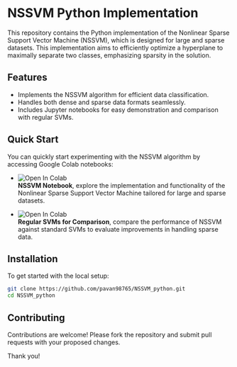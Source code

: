 # NSSVM Python Implementation

This repository contains the Python implementation of the Nonlinear Sparse Support Vector Machine (NSSVM), which is designed for large and sparse datasets. This implementation aims to efficiently optimize a hyperplane to maximally separate two classes, emphasizing sparsity in the solution.

## Features

- Implements the NSSVM algorithm for efficient data classification.
- Handles both dense and sparse data formats seamlessly.
- Includes Jupyter notebooks for easy demonstration and comparison with regular SVMs.

## Quick Start

You can quickly start experimenting with the NSSVM algorithm by accessing Google Colab notebooks:

- [<img src="https://colab.research.google.com/assets/colab-badge.svg" alt="Open In Colab" align="left"/>](https://colab.research.google.com/drive/1R36dSVg-jNKD5luLzWQmYLm07Id7jGfK?usp=sharing)  
  **NSSVM Notebook**, explore the implementation and functionality of the Nonlinear Sparse Support Vector Machine tailored for large and sparse datasets.

- [<img src="https://colab.research.google.com/assets/colab-badge.svg" alt="Open In Colab" align="left"/>](https://colab.research.google.com/drive/1gUzm_euQRMJ7glNz212Ykw8d2UAgu7AG?usp=sharing)  
  **Regular SVMs for Comparison**, compare the performance of NSSVM against standard SVMs to evaluate improvements in handling sparse data.

## Installation

To get started with the local setup:

```bash
git clone https://github.com/pavan98765/NSSVM_python.git
cd NSSVM_python
```

## Contributing

Contributions are welcome! Please fork the repository and submit pull requests with your proposed changes.

Thank you!
